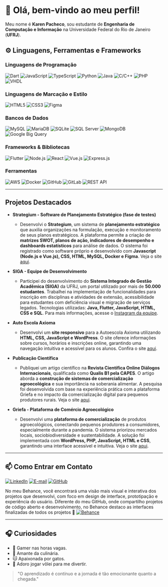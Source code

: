 # 👋 Olá, bem-vindo ao meu perfil!
Meu nome é **Karen Pacheco**, sou estudante de **Engenharia de Computação e Informação** na Universidade Federal do Rio de Janeiro (**UFRJ**).

## ⚙️ Linguagens, Ferramentas e Frameworks

### **Linguagens de Programação**
![Dart](https://img.shields.io/badge/Dart-0175C2?logo=dart&logoColor=white)
![JavaScript](https://img.shields.io/badge/JavaScript-F7DF1E?logo=javascript&logoColor=black)
![TypeScript](https://img.shields.io/badge/TypeScript-3178C6?logo=typescript&logoColor=white)
![Python](https://img.shields.io/badge/Python-3776AB?logo=python&logoColor=white)
![Java](https://img.shields.io/badge/Java-007396?logo=java&logoColor=white)
![C/C++](https://img.shields.io/badge/C%2FC%2B%2B-00599C?logo=c%2B%2B&logoColor=white)
![PHP](https://img.shields.io/badge/PHP-777BB4?logo=php&logoColor=white)
![VHDL](https://img.shields.io/badge/VHDL-8B0000?logoColor=white)

### **Linguagens de Marcação e Estilo**
![HTML5](https://img.shields.io/badge/HTML5-E34F26?logo=html5&logoColor=white)
![CSS3](https://img.shields.io/badge/CSS3-1572B6?logo=css3&logoColor=white)
![Figma](https://img.shields.io/badge/Figma-F24E1E?logo=figma&logoColor=white)

### **Bancos de Dados**
![MySQL](https://img.shields.io/badge/MySQL-4479A1?logo=mysql&logoColor=white)
![MariaDB](https://img.shields.io/badge/MariaDB-003545?logo=mariadb&logoColor=white)
![SQLite](https://img.shields.io/badge/SQLite-003B57?logo=sqlite&logoColor=white)
![SQL Server](https://img.shields.io/badge/SQL_Server-CC2927?logo=microsoft-sql-server&logoColor=white)
![MongoDB](https://img.shields.io/badge/MongoDB-47A248?logo=mongodb&logoColor=white)
![Google Big Query](https://img.shields.io/badge/Google_BigQuery-4285F4?logo=google-cloud&logoColor=white)

### **Frameworks & Bibliotecas**
![Flutter](https://img.shields.io/badge/Flutter-02569B?logo=flutter&logoColor=white)
![Node.js](https://img.shields.io/badge/Node.js-339933?logo=node.js&logoColor=white)
![React](https://img.shields.io/badge/React-61DAFB?logo=react&logoColor=black)
![Vue.js](https://img.shields.io/badge/Vue.js-4FC08D?logo=vue.js&logoColor=white)
![Express.js](https://img.shields.io/badge/Express.js-000000?logo=express&logoColor=white)

### **Ferramentas**
![AWS](https://img.shields.io/badge/AWS-232F3E?logo=amazon-aws&logoColor=white)
![Docker](https://img.shields.io/badge/Docker-2496ED?logo=docker&logoColor=white)
![GitHub](https://img.shields.io/badge/GitHub-100000?logo=github&logoColor=white)
![GitLab](https://img.shields.io/badge/GitLab-FC6D26?logo=gitlab&logoColor=white)
![REST API](https://img.shields.io/badge/REST_API-02569B?logo=api&logoColor=white)

---

## Projetos Destacados

- **Strategium - Software de Planejamento Estratégico (fase de testes)**  
  - Desenvolvi o **Strategium**, um sistema de **planejamento estratégico** que auxilia organizações na formulação, execução e monitoramento de seus planos estratégicos. A plataforma permite a criação de **matrizes SWOT, planos de ação, indicadores de desempenho e dashboards estatísticos** para análise de dados. O sistema foi registrado como software próprio e desenvolvido com **Javascript (Node.js e Vue.js), CSS, HTML, MySQL, Docker e Figma**.
Veja o site [aqui](http://146.164.63.64:3000).

- **SIGA - Equipe de Desenvolvimento**  
  - Participei do desenvolvimento do **Sistema Integrado de Gestão Acadêmica (SIGA)** da UFRJ, um portal utilizado por mais de **50.000 estudantes**. Trabalhei na implementação de funcionalidades para inscrição em disciplinas e atividades de extensão, acessibilidade para estudantes com deficiência visual e migração de serviços legados. Tecnologias utilizadas: **Java, Flutter, JavaScript, HTML, CSS e SQL**. Para mais informações, acesse o [Instagram da equipe](https://www.instagram.com/equipesiga_ufrj/).

- **Auto Escola Axioma**  
  - Desenvolvi um **site responsivo** para a Autoescola Axioma utilizando **HTML, CSS, JavaScript e WordPress**. O site oferece informações sobre cursos, horários e inscrições online, garantindo uma navegação intuitiva e acessível para os alunos. Confira o site [aqui](https://autoescolaaxioma.com.br/).

- **Publicação Científica**  
  - Publiquei um artigo científico na **Revista Científica Online Diálogos Internacionais**, qualificada como **Qualis B1 pela CAPES**. O artigo aborda a **construção de sistemas de comercialização agroecológica** e sua importância na soberania alimentar. A pesquisa foi desenvolvida com base na experiência prática com a plataforma Griefa e no impacto da comercialização digital para pequenos produtores rurais. Veja o site [aqui](dialogosinternacionais.com.br).
 
- **Griefa - Plataforma de Comércio Agroecológico**  
  - Desenvolvi uma **plataforma de comercialização** de produtos agroecológicos, conectando pequenos produtores a consumidores, especialmente durante a pandemia. O sistema priorizou mercados locais, sociobiodiversidade e sustentabilidade. A solução foi implementada com **WordPress, PHP, JavaScript, HTML e CSS**, garantindo uma interface acessível e intuitiva. Veja o site [aqui](https://griefa.cestaagroecologica.com.br/).

---

## 📫 Como Entrar em Contato
[![LinkedIn](https://img.shields.io/badge/LinkedIn-0077B5?logo=linkedin&logoColor=white)](https://www.linkedin.com/in/karen-pacheco-740bb7174)
[![E-mail](https://img.shields.io/badge/Gmail-D14836?logo=gmail&logoColor=white)](mailto:karenpacheco16@poli.ufrj.br)
[![GitHub](https://img.shields.io/badge/GitHub-100000?logo=github&logoColor=white)](https://github.com/srtapacheco)

No meu Behance, você encontrará uma visão mais visual e interativa dos projetos que desenvolvi, com foco em design de interface, prototipação e experiência do usuário. Diferente do meu GitHub, onde compartilho projetos de código aberto e desenvolvimento, no Behance destaco as interfaces finalizadas de todos os projetos 🚀
[![Behance](https://img.shields.io/badge/Behance-1769FF?logo=behance&logoColor=white)](https://www.behance.net/karenpacheco18)

---

## 🎧 Curiosidades

- 👾 Gamer nas horas vagas.  
- 🍳 Amante da culinária.  
- 🐱 Apaixonada por gatos.  
- 🏐 Adoro jogar vôlei para me divertir.  

> "O aprendizado é contínuo e a jornada é tão emocionante quanto a chegada."

